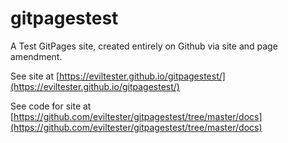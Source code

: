 # gitpagestest

A Test GitPages site, created entirely on Github via site and page amendment.

See site at [https://eviltester.github.io/gitpagestest/](https://eviltester.github.io/gitpagestest/)

See code for site at [https://github.com/eviltester/gitpagestest/tree/master/docs](https://github.com/eviltester/gitpagestest/tree/master/docs)
